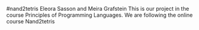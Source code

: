 #nand2tetris
Eleora Sasson and Meira Grafstein
This is our project in the course Principles of Programming Languages.
We are following the online course Nand2tetris
